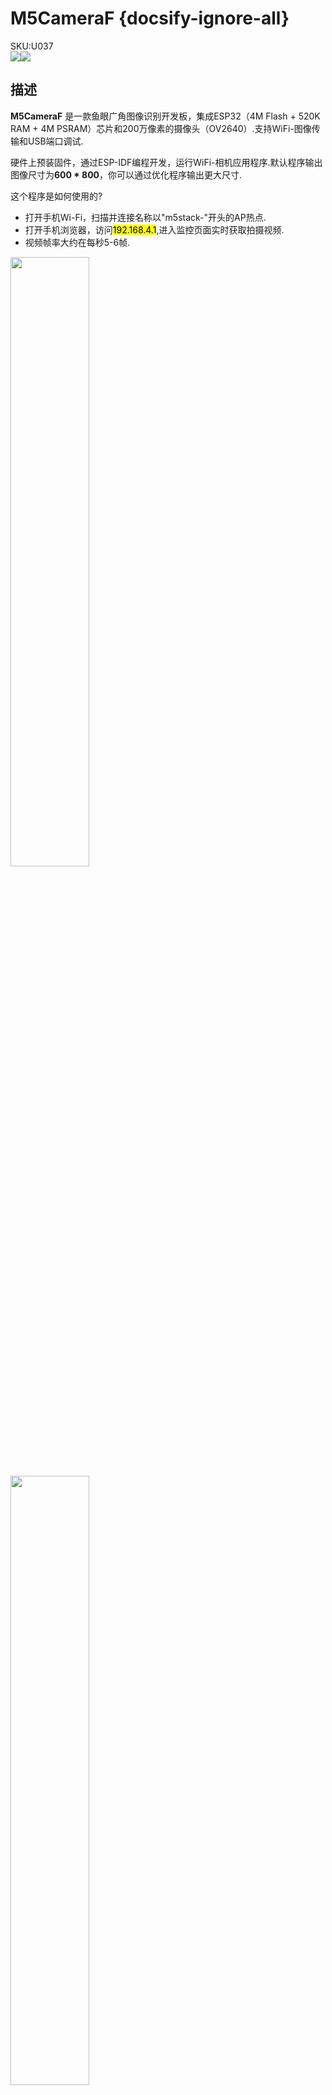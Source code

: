 # M5CameraF {docsify-ignore-all}

<div class="badge badge-pill badge-primary product_sku_tag">SKU:U037</div>

<div class="product_pic"><img src="assets/img/product_pics/unit/unit_m5camera_f_01.webp"><img src="assets/img/product_pics/unit/unit_m5camera_f_07.webp"></div>

## 描述

**M5CameraF** 是一款鱼眼广角图像识别开发板，集成ESP32（4M Flash + 520K RAM + 4M PSRAM）芯片和200万像素的摄像头（OV2640）.支持WiFi-图像传输和USB端口调试.

硬件上预装固件，通过ESP-IDF编程开发，运行WiFi-相机应用程序.默认程序输出图像尺寸为**600 * 800**，你可以通过优化程序输出更大尺寸.

这个程序是如何使用的?
- 打开手机Wi-Fi，扫描并连接名称以"m5stack-"开头的AP热点.
- 打开手机浏览器，访问<mark>192.168.4.1</mark>,进入监控页面实时获取拍摄视频.
- 视频帧率大约在每秒5-6帧.

<img src="assets/img/product_pics/unit/unit_m5camera_f_02.webp" width="50%">

<img src="assets/img/product_pics/unit/unit_m5camera_f_03.webp" width="50%">

<img src="assets/img/product_pics/unit/unit_m5camera_f_04.webp" width="50%">

因为模块可以生成 WIFI 热点 AP，所以可以用手机、PC 或其他设备通过 WIFI 无线获取摄像头图片，也可以通过模块的 GROVE 接口有线获取摄像头图片。

## 产品特性

- 基于ESP32设计
- WIFI图像传输
- CP2104 USB TTL
- 广角镜头
- OV2640视觉传感器

## 包含

- 1x M5CameraF
- 1x LEGO 适配件
- 1x Wall/1515
- 1x Type-C USB(20cm)

## 规格参数

<table>
   <tr style="font-weight:bold">
      <td>规格</td>
      <td>参数</td>
   </tr>
   <tr>
      <td>Flash</td>
      <td>4M</td>
   </tr>
   <tr>
      <td>RAM</td>
      <td>4MB</td>
   </tr>
   <tr>
      <td>图像传感器</td>
      <td>OV2640</td>
   </tr>
   <tr>
      <td>最大分辨率</td>
      <td>2百万像素</td>
   </tr>
   <tr>
      <td>输出格式</td>
      <td>YUV(422/420)/YCbCr422,8位压缩数据,RGB565/555,8-/10位Raw RGB数据</td>
   </tr>
   <tr>
      <td>最大图像传输速率</td>
      <td>UXGA/SXGA: 15fps, SVGA: 30fps, CIF: 60fps</td>
   </tr>
   <tr>
      <td>视角</td>
      <td>160°</td>
   </tr>
   <tr>
      <td>CCD尺寸</td>
      <td>1/4 inch</td>
   </tr>
   <tr>
      <td>净重</td>
      <td>17g</td>
   </tr>
   <tr>
      <td>毛重</td>
      <td>41g</td>
   </tr>
   <tr>
      <td>产品尺寸</td>
      <td>24*48*19mm</td>
   </tr>
   <tr>
      <td>包装尺寸</td>
      <td>75*45*30mm</td>
   </tr>
</table>

## EasyLoader

<img src="https://m5stack.oss-cn-shenzhen.aliyuncs.com/image/EasyLoader_logo.webp" width="100px" style="margin-top:20px">

<a href="https://m5stack.oss-cn-shenzhen.aliyuncs.com/EasyLoader/Unit/M5-Camera-F/wifi_ap/EasyLoader_M5-Camera-F_wifi_ap.exe"><button type="button" class="btn btn-primary">点击下载EasyLoader</button></a>

>1.EasyLoader是一个简洁快速的程序烧录器，每一个产品页面里的EasyLoader都提供了一个与产品相关的案例程序，通过简单步骤将其烧录至主控，能够进行一系列的功能验证.

>2.下载软件后，双击运行应用程序，将M5设备通过数据线连接至电脑,选择端口参数，点击 **"Burn"** 即可开始烧录.(**为M5StickC烧录时，请将波特率设置在750000或115200**)

?>3.目前EasyLoader仅适用于Windows操作系统、兼容M5体系采用ESP32作为控制核心的主机.在为M5Core烧录前需要安装CP210X驱动程序（使用M5StickC作为控制器的则无需安装）[点击此处查看驱动安装教程](zh_CN/related_documents/M5Burner#安装串口驱动)

## 管脚映射

**相机管脚映射**

| *接口*             | *Camera Pin*| *M5CameraF*  |
|:-------------------  | :--------:| :------:  |
| SCCB Clock            | SIOC     |IO23       |
| SCCB Data             | SIOD         |IO22   |
| System Clock          | XCLK     |IO27       |
| Vertical Sync         | VSYNC        |IO25 |
| Horizontal Reference  | HREF     |IO26       |
| Pixel Clock           | PCLK     |IO21       |
| Pixel Data Bit 0      | D2       |IO32       |
| Pixel Data Bit 1      | D3       |IO35       |
| Pixel Data Bit 2      | D4       |IO34       |
| Pixel Data Bit 3      | D5       |IO5        |
| Pixel Data Bit 4      | D6       |IO39       |
| Pixel Data Bit 5      | D7       |IO18       |
| Pixel Data Bit 6      | D8       |IO36       |
| Pixel Data Bit 7      | D9       |IO19       |
| Camera Reset          | RESET    |IO15       |
| Camera Power Down     | PWDN     | *see Note 1* |
| Power Supply 3.3V     | 3V3      | 3V3       |
| Ground                | GND      | GND       |

**GROVE 接口**

| *Grove*         | *M5CameraF*  |
| :-----------: | :------:  |
| SCL           | IO13      |
| SDA           |    IO4    |
| 5V            | 5V        |
| GND           | GND       |

**LED 接口**

| *LED*        | *M5CameraF*  |
| :-----------:| :------:  |
| LED_Pin      | IO14      |

**The following tables are Reserved Chip 接口**

**BME280 接口**

*IIC 地址是 0x76*

| *BME280*         | *M5CameraF*  |
| :-----------: | :------:  |
| SCL           | IO23      |
| SDA           | IO22      |

**MPU6050 接口**

*IIC 地址是 0x68*

| *MPU6050*         | *M5CameraF*  |
| :-----------: | :------:  |
| SCL           | IO23      |
| SDA           | IO22      |

**MIC(SPM1423) 接口**

| *SPM1423*     | *M5CameraF*  |
| :-----------: | :------:  |
| CLK           |IO4|
| DATA           |IO2|

**注意：**

1. OV2640 芯片的 **PIN8（PDWN）**引脚为使能引脚，在该主板中通过12KΩ下拉电阻接地使能，进入工作模式.当 PIN8（PDWN）引脚上拉高电平时，将进入**Camera Power Down**模式.

2. 以下是M5相机系列几款产品的主要参数区别.

<img src="https://m5stack.oss-cn-shenzhen.aliyuncs.com/image/m5-docs_table/camera_compare.webp">

## 相关链接

- **数据手册** - [ESP32](https://m5stack.oss-cn-shenzhen.aliyuncs.com/resource/docs/datasheet/core/esp32_datasheet_cn.pdf) - [OV2640](https://m5stack.oss-cn-shenzhen.aliyuncs.com/resource/docs/datasheet/unit/OV2640DS_en.pdf)

## 案例程序

### 出厂固件（WiFi传输图像）

- **[M5CameraF 固件](https://github.com/m5stack/m5stack-cam-psram/tree/master/wifi/wifi_sta/firmware/Camera%20F)**

<img src="assets/img/product_pics/unit/unit_m5camera_f_06.webp" width="50%" height="50%">

### 例程

 - **[串口通信-M5CameraF](https://github.com/m5stack/m5stack-cam-psram/tree/master/uart/firmware/Camera%20F)**

 - **[串口通信-M5Core](https://github.com/m5stack/m5stack-cam-psram/tree/master/uart/arduino)**（串口通信例程为，摄像头与M5Core之间通信）

 - **[QRcode识别](https://github.com/m5stack/m5stack-cam-psram/tree/master/qr/firmware/Camera%20F)**

 - **[MPU6050](https://github.com/m5stack/m5stack-cam-psram/tree/master/mpu6050/firmware/Camera%20F)**（焊接**MPU6050**芯片后，陀螺仪的例程）

### 源码

 - **[M5Camera](https://github.com/m5stack/m5stack-cam-psram)**

## 原理图

### 电源电路

<img src="https://m5stack.oss-cn-shenzhen.aliyuncs.com/image/m5-docs_schematic/unit/m5camera_sch_01.webp">

### 芯片外围电路

<img src="https://m5stack.oss-cn-shenzhen.aliyuncs.com/image/m5-docs_schematic/unit/m5camera_sch_02.webp">

### USB 转串口电路

<img src="https://m5stack.oss-cn-shenzhen.aliyuncs.com/image/m5-docs_schematic/unit/m5camera_sch_03.webp">

<script>

   var purchase_link = 'https://m5stack.com/collections/m5-unit/products/fish-eye-camera-module-ov2640';

   var quickstart_link = 'https://docs.m5stack.com/#/zh_CN/quick_start/m5camera/m5camera_quick_start';

   anchor_search(purchase_link,quickstart_link);
   scrollFunc();

</script>